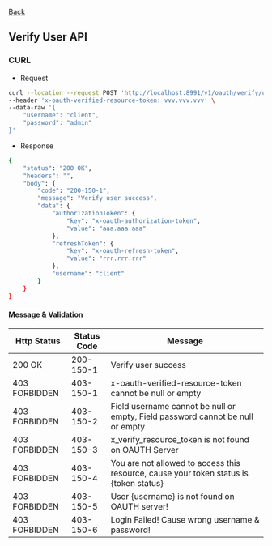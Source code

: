[Back](https://github.com/springboot-oauth2-server-project/)

## Verify User API
### CURL
- Request
```bash
curl --location --request POST 'http://localhost:8991/v1/oauth/verify/user' \
--header 'x-oauth-verified-resource-token: vvv.vvv.vvv' \
--data-raw '{        
    "username": "client",
    "password": "admin"     
}'
```
- Response
```bash
{
    "status": "200 OK",
    "headers": "",
    "body": {
        "code": "200-150-1",
        "message": "Verify user success",
        "data": {
            "authorizationToken": {
                "key": "x-oauth-authorization-token",
                "value": "aaa.aaa.aaa"
            },
            "refreshToken": {
                "key": "x-oauth-refresh-token",
                "value": "rrr.rrr.rrr"
            },
            "username": "client"
        }        
    }
}
  ```
#### Message & Validation
| Http Status | Status Code | Message |
|--|--|--|
| 200 OK | 200-150-1 | Verify user success |
| 403 FORBIDDEN | 403-150-1 | x-oauth-verified-resource-token cannot be null or empty |
| 403 FORBIDDEN | 403-150-2 | Field username cannot be null or empty, Field password cannot be null or empty |
| 403 FORBIDDEN | 403-150-3 | x_verify_resource_token is not found on OAUTH Server |
| 403 FORBIDDEN | 403-150-4 | You are not allowed to access this resource, cause your token status is {token status} |
| 403 FORBIDDEN | 403-150-5 | User {username} is not found on OAUTH server! |
| 403 FORBIDDEN | 403-150-6 | Login Failed! Cause wrong username & password! |
